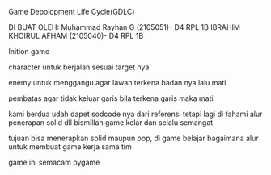 Game Depolopment Life Cycle(GDLC)

DI BUAT OLEH:
Muhammad Rayhan G (2105051)- D4 RPL 1B 
IBRAHIM KHOIRUL AFHAM (2105040)- D4 RPL 1B 

Inition game 

character 
untuk berjalan sesuai target nya

enemy 
untuk menggangu agar lawan terkena badan nya lalu mati 

pembatas
agar tidak keluar garis bila terkena garis maka mati


kami berdua udah dapet sodcode nya dari referensi tetapi lagi di fahami alur penerapan solid dll bismillah game kelar dan selalu semangat 



tujuan 
bisa menerapkan solid maupun oop, di game 
belajar bagaimana alur untuk membuat game 
kerja sama tim 

game ini semacam pygame 

